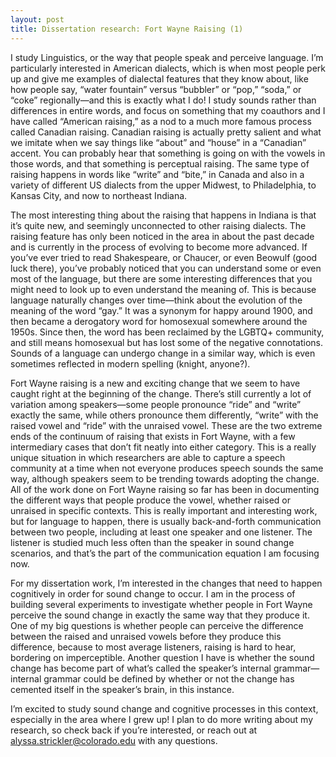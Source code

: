 ```yaml
---
layout: post
title: Dissertation research: Fort Wayne Raising (1)
---
```


I study Linguistics, or the way that people speak and perceive language. I’m particularly interested in American dialects, which is when most people perk up and give me examples of dialectal features that they know about, like how people say, “water fountain” versus “bubbler” or “pop,” “soda,” or “coke” regionally—and this is exactly what I do! I study sounds rather than differences in entire words, and focus on something that my coauthors and I have called “American raising,” as a nod to a much more famous process called Canadian raising. Canadian raising is actually pretty salient and what we imitate when we say things like “about” and “house” in a “Canadian” accent. You can probably hear that something is going on with the vowels in those words, and that something is perceptual raising. The same type of raising happens in words like “write” and “bite,” in Canada and also in a variety of different US dialects from the upper Midwest, to Philadelphia, to Kansas City, and now to northeast Indiana. 

The most interesting thing about the raising that happens in Indiana is that it’s quite new, and seemingly unconnected to other raising dialects. The raising feature has only been noticed in the area in about the past decade and is currently in the process of evolving to become more advanced. If you’ve ever tried to read Shakespeare, or Chaucer, or even Beowulf (good luck there), you’ve probably noticed that you can understand some or even most of the language, but there are some interesting differences that you might need to look up to even understand the meaning of. This is because language naturally changes over time—think about the evolution of the meaning of the word “gay.” It was a synonym for happy around 1900, and then became a derogatory word for homosexual somewhere around the 1950s. Since then, the word has been reclaimed by the LGBTQ+ community, and still means homosexual but has lost some of the negative connotations. Sounds of a language can undergo change in a similar way, which is even sometimes reflected in modern spelling (knight, anyone?). 

Fort Wayne raising is a new and exciting change that we seem to have caught right at the beginning of the change. There’s still currently a lot of variation among speakers—some people pronounce “ride” and “write” exactly the same, while others pronounce them differently, “write” with the raised vowel and “ride” with the unraised vowel. These are the two extreme ends of the continuum of raising that exists in Fort Wayne, with a few intermediary cases that don’t fit neatly into either category. This is a really unique situation in which researchers are able to capture a speech community at a time when not everyone produces speech sounds the same way, although speakers seem to be trending towards adopting the change. All of the work done on Fort Wayne raising so far has been in documenting the different ways that people produce the vowel, whether raised or unraised in specific contexts. This is really important and interesting work, but for language to happen, there is usually back-and-forth communication between two people, including at least one speaker and one listener. The listener is studied much less often than the speaker in sound change scenarios, and that’s the part of the communication equation I am focusing now. 

For my dissertation work, I’m interested in the changes that need to happen cognitively in order for sound change to occur. I am in the process of building several experiments to investigate whether people in Fort Wayne perceive the sound change in exactly the same way that they produce it. One of my big questions is whether people can perceive the difference between the raised and unraised vowels before they produce this difference, because to most average listeners, raising is hard to hear, bordering on imperceptible. Another question I have is whether the sound change has become part of what’s called the speaker’s internal grammar—internal grammar could be defined by whether or not the change has cemented itself in the speaker’s brain, in this instance. 

I’m excited to study sound change and cognitive processes in this context, especially in the area where I grew up! I plan to do more writing about my research, so check back if you’re interested, or reach out at alyssa.strickler@colorado.edu with any questions. 
